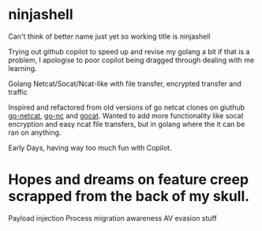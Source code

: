 # ninjashell
Can't think of better name just yet so working title is ninjashell

Trying out github copilot to speed up and revise my golang a bit if that is a problem, I apologise to poor copilot being dragged through dealing with me learning. 

Golang Netcat/Socat/Ncat-like with file transfer, encrypted transfer and traffic

Inspired and refactored from old versions of go netcat clones on giuthub [go-netcat](https://github.com/vfedoroff/go-netcat/blob/master/main.go), [go-nc](https://github.com/opencoff/go-nc/blob/master/gonc.go) and [gocat](https://github.com/sumup-oss/gocat). Wanted to add more functionality like socat encryption and easy ncat file transfers, but in golang where the it can be ran on anything. 

Early Days, having way too much fun with Copilot.

# Hopes and dreams on feature creep scrapped from the back of my skull.

Payload injection
Process migration awareness
AV evasion stuff
